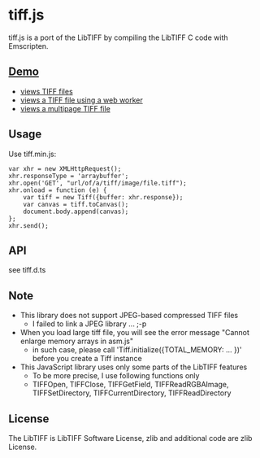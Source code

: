 # tiff.js
tiff.js is a port of the LibTIFF by compiling the LibTIFF C code with Emscripten.

## [Demo](http://rodenluo.github.io/tiff.js/)
- [views TIFF files](http://rodenluo.github.io/tiff.js/basic.html)
- [views a TIFF file using a web worker](http://rodenluo.github.io/tiff.js/worker.html)
- [views a multipage TIFF file](http://rodenluo.github.io/tiff.js/multipage.html)

## Usage
Use tiff.min.js:

    var xhr = new XMLHttpRequest();
    xhr.responseType = 'arraybuffer';
    xhr.open('GET', "url/of/a/tiff/image/file.tiff");
    xhr.onload = function (e) {
        var tiff = new Tiff({buffer: xhr.response});
        var canvas = tiff.toCanvas();
        document.body.append(canvas);
    };
    xhr.send();

## API
see tiff.d.ts

## Note
- This library does not support JPEG-based compressed TIFF files
  - I failed to link a JPEG library ... ;-p
- When you load large tiff file, you will see the error message "Cannot enlarge memory arrays in asm.js"
  - in such case, please call 'Tiff.initialize({TOTAL_MEMORY: ... })' before you create a Tiff instance
- This JavaScript library uses only some parts of the LibTIFF features
  - To be more precise, I use following functions only
  - TIFFOpen, TIFFClose, TIFFGetField, TIFFReadRGBAImage, TIFFSetDirectory, TIFFCurrentDirectory, TIFFReadDirectory
    
## License
The LibTIFF is LibTIFF Software License, zlib and additional code are zlib License.
